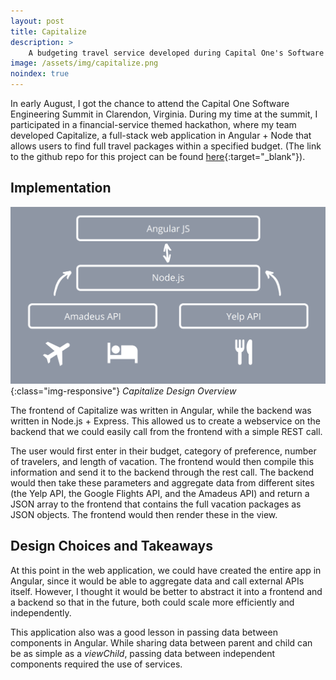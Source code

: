 ```yaml
---
layout: post
title: Capitalize
description: >
    A budgeting travel service developed during Capital One's Software Engineering Summit Hackathon. 
image: /assets/img/capitalize.png
noindex: true
---
```



In early August, I got the chance to attend the Capital One Software Engineering Summit
in Clarendon, Virginia. During my time at the summit, I participated in a financial-service themed
hackathon, where my team developed Capitalize, a full-stack web application in Angular + Node that
allows users to find full travel packages within a specified budget. (The link to the github repo for this project can be found [here](https://github.com/apham727/Capitalize){:target="_blank"}).



## Implementation
![Design](/assets/img/overview.png){:class="img-responsive"}
*Capitalize Design Overview*

The frontend of Capitalize was written in Angular, while the backend was written in Node.js + Express. This allowed us to create a webservice on the backend that we could easily call from the frontend with a simple REST call. 

The user would first enter in their budget, category of preference, number of travelers, and length of vacation. The frontend would then compile this information and send it to the backend through the rest call. The backend would then take these parameters and aggregate data from different sites (the Yelp API, the Google Flights API, and the Amadeus API) and return a JSON array to the frontend that contains the full vacation packages as JSON objects. The frontend would then render these in the view. 

## Design Choices and Takeaways
At this point in the web application, we could have created the entire app in Angular, since it would be able to aggregate data and call external APIs itself. However, I thought it would be better to abstract it into a frontend and a backend so that in the future, both could scale more efficiently and independently. 

This application also was a good lesson in passing data between components in Angular. While sharing data between parent and child can be as simple as a *viewChild*, passing data between independent components required the use of services. 